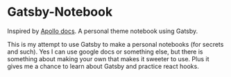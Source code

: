 # Gatsby-Notebook
Inspired by [Apollo docs](https://www.apollographql.com/docs/apollo-server/). A personal theme notebook using Gatsby.

This is my attempt to use Gatsby to make a personal notebooks (for secrets and such). Yes I can use google docs or something else, but there is something about making your own that makes it sweeter to use. Plus it gives me a chance to learn about Gatsby and practice react hooks. 

